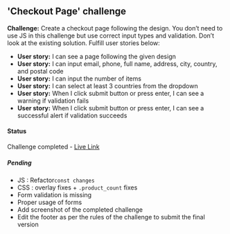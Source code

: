 ## 'Checkout Page' challenge

**Challenge:** Create a checkout page following the design. You don’t need to use JS in this challenge but use correct input types and validation. Don’t look at the existing solution. Fulfill user stories below:

- **User story:** I can see a page following the given design
- **User story:** I can input email, phone, full name, address, city, country, and postal code
- **User story:** I can input the number of items
- **User story:** I can select at least 3 countries from the dropdown
- **User story:** When I click submit button or press enter, I can see a warning if validation fails
- **User story:** When I click submit button or press enter, I can see a successful alert if validation succeeds

#### Status
Challenge completed  - [Live Link](https://dev-challenges-io.vimo.vercel.app/responsive_web_developer/checkout-page)

##### Pending 
- JS  : Refactor`const changes`
- CSS : overlay fixes + `.product_count` fixes
- Form validation is missing
- Proper usage of forms
- Add screenshot of the completed challenge
- Edit the footer as per the rules of the challenge to submit the final version
